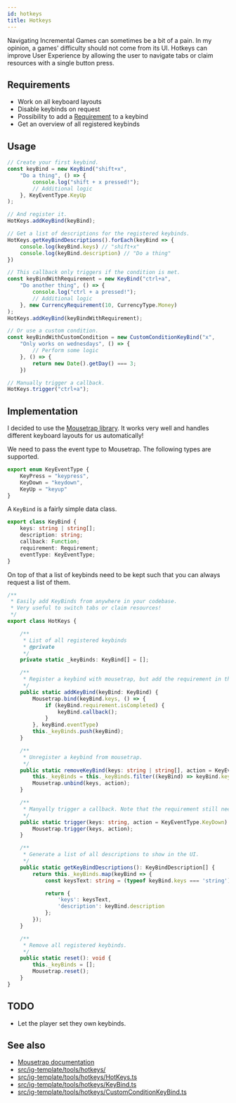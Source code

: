 ```yaml
---
id: hotkeys
title: Hotkeys
---
```


<!--- Introduction text, can be a bit personal -->
Navigating Incremental Games can sometimes be a bit of a pain.
In my opinion, a games' difficulty should not come from its UI.
Hotkeys can improve User Experience by allowing the user to navigate tabs or claim resources with a single button press.

## Requirements
<!-- Everything that is needed for this feature to work -->
- Work on all keyboard layouts
- Disable keybinds on request
- Possibility to add a [Requirement](requirements.md) to a keybind
- Get an overview of all registered keybinds

## Usage
```ts
// Create your first keybind.
const keyBind = new KeyBind("shift+x",
    "Do a thing", () => {
        console.log("shift + x pressed!");
        // Additional logic
    }, KeyEventType.KeyUp
);

// And register it.
HotKeys.addKeyBind(keyBind);

// Get a list of descriptions for the registered keybinds.
HotKeys.getKeyBindDescriptions().forEach(keyBind => {
    console.log(keyBind.keys) // "shift+x"
    console.log(keyBind.description) // "Do a thing"
})

// This callback only triggers if the condition is met.
const keyBindWithRequirement = new KeyBind("ctrl+a",
    "Do another thing", () => {
        console.log("ctrl + a pressed!");
        // Additional logic
    }, new CurrencyRequirement(10, CurrencyType.Money)
);
HotKeys.addKeyBind(keyBindWithRequirement);

// Or use a custom condition.
const keyBindWithCustomCondition = new CustomConditionKeyBind("x",
    "Only works on wednesdays", () => {
        // Perform some logic
    }, () => {
        return new Date().getDay() === 3;
    })

// Manually trigger a callback.
HotKeys.trigger("ctrl+a");
```


## Implementation
<!--- Implementation details -->
I decided to use the [Mousetrap library](https://craig.is/killing/mice).
It works very well and handles different keyboard layouts for us automatically!

We need to pass the event type to Mousetrap. The following types are supported.
```ts title="src/ig-template/tools/hotkeys/KeyEventType.ts"
export enum KeyEventType {
    KeyPress = "keypress",
    KeyDown = "keydown",
    KeyUp = "keyup"
}
```

A `KeyBind` is a fairly simple data class.
```ts title="src/ig-template/tools/hotkeys/KeyBind.ts"
export class KeyBind {
    keys: string | string[];
    description: string;
    callback: Function;
    requirement: Requirement;
    eventType: KeyEventType;
}
```

On top of that a list of keybinds need to be kept such that you can always request a list of them.
```ts title="src/ig-template/tools/hotkeys/HotKeys.ts"
/**
 * Easily add KeyBinds from anywhere in your codebase.
 * Very useful to switch tabs or claim resources!
 */
export class HotKeys {

    /**
     * List of all registered keybinds
     * @private
     */
    private static _keyBinds: KeyBind[] = [];

    /**
     * Register a keybind with mousetrap, but add the requirement in the callback.
     */
    public static addKeyBind(keyBind: KeyBind) {
        Mousetrap.bind(keyBind.keys, () => {
            if (keyBind.requirement.isCompleted) {
                keyBind.callback();
            }
        }, keyBind.eventType)
        this._keyBinds.push(keyBind);
    }

    /**
     * Unregister a keybind from mousetrap.
     */
    public static removeKeyBind(keys: string | string[], action = KeyEventType.KeyDown) {
        this._keyBinds = this._keyBinds.filter((keyBind) => keyBind.keys !== keys);
        Mousetrap.unbind(keys, action);
    }

    /**
     * Manyally trigger a callback. Note that the requirement still needs to be completed for it to run.
     */
    public static trigger(keys: string, action = KeyEventType.KeyDown) {
        Mousetrap.trigger(keys, action);
    }

    /**
     * Generate a list of all descriptions to show in the UI.
     */
    public static getKeyBindDescriptions(): KeyBindDescription[] {
        return this._keyBinds.map(keyBind => {
            const keysText: string = (typeof keyBind.keys === 'string') ? keyBind.keys : keyBind.keys.join(", ");

            return {
                'keys': keysText,
                'description': keyBind.description
            };
        });
    }

    /**
     * Remove all registered keybinds.
     */
    public static reset(): void {
        this._keyBinds = [];
        Mousetrap.reset();
    }
}

```

## TODO
- Let the player set they own keybinds.

## See also 
- [Mousetrap documentation](https://craig.is/killing/mice)
- [src/ig-template/tools/hotkeys/](https://github.com/123ishaTest/incremental-game-template/blob/master/src/ig-template/tools/hotkeys)
- [src/ig-template/tools/hotkeys/HotKeys.ts](https://github.com/123ishaTest/incremental-game-template/blob/master/src/ig-template/tools/hotkeys/HotKeys.ts)
- [src/ig-template/tools/hotkeys/KeyBind.ts](https://github.com/123ishaTest/incremental-game-template/blob/master/src/ig-template/tools/hotkeys/KeyBind.ts)
- [src/ig-template/tools/hotkeys/CustomConditionKeyBind.ts](https://github.com/123ishaTest/incremental-game-template/blob/master/src/ig-template/tools/hotkeys/CustomConditionKeyBind.ts)
